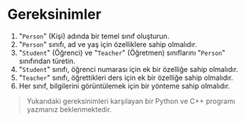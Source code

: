 # Gereksinimler
1. "``Person``" (Kişi) adında bir temel sınıf oluşturun.
2. "``Person``" sınıfı, ad ve yaş için özelliklere sahip olmalıdır.
3. "``Student``" (Öğrenci) ve "``Teacher``" (Öğretmen) sınıflarını "``Person``" sınıfından türetin.
4. "``Student``" sınıfı, öğrenci numarası için ek bir özelliğe sahip olmalıdır.
5. "``Teacher``" sınıfı, öğrettikleri ders için ek bir özelliğe sahip olmalıdır.
6. Her sınıf, bilgilerini görüntülemek için bir yönteme sahip olmalıdır.

> Yukarıdaki gereksinimleri karşılayan bir Python ve C++ programı yazmanız beklenmektedir. 